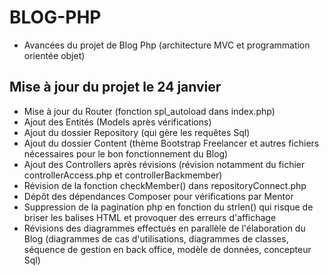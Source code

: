 # BLOG-PHP
- Avancées du projet de Blog Php (architecture MVC et programmation orientée objet)

## Mise à jour du projet le 24 janvier
- Mise à jour du Router (fonction spl_autoload dans index.php)
- Ajout des Entités (Models après vérifications)
- Ajout du dossier Repository (qui gère les requêtes Sql)
- Ajout du dossier Content (thème Bootstrap Freelancer et autres fichiers nécessaires pour le bon fonctionnement du Blog)
- Ajout des Controllers après révisions (révision notamment du fichier controllerAccess.php et controllerBackmember)
- Révision de la fonction checkMember() dans repositoryConnect.php
- Dépôt des dépendances Composer pour vérifications par Mentor
- Suppression de la pagination php en fonction du strlen() qui risque de briser les balises HTML et provoquer des erreurs d'affichage
- Révisions des diagrammes effectués en parallèle de l'élaboration du Blog (diagrammes de cas d'utilisations, diagrammes de classes, séquence de gestion en back office, modèle de données, concepteur Sql)